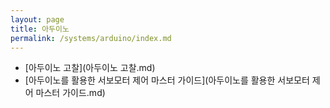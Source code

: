 ```yaml
---
layout: page
title: 아두이노
permalink: /systems/arduino/index.md
---
```


- [아두이노 고찰](아두이노 고찰.md)
- [아두이노를 활용한 서보모터 제어 마스터 가이드](아두이노를 활용한 서보모터 제어 마스터 가이드.md)
